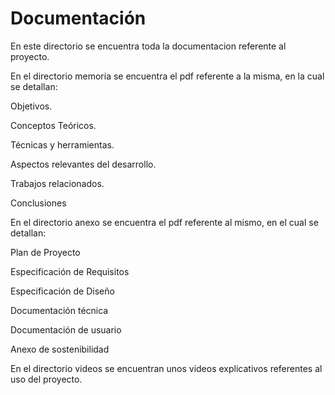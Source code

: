 # Documentación

En este directorio se encuentra toda la documentacion referente al proyecto.

En el directorio memoria se encuentra el pdf referente a la misma, en la cual se detallan:

Objetivos.

Conceptos Teóricos.

Técnicas y herramientas.

Aspectos relevantes del desarrollo.

Trabajos relacionados.

Conclusiones

En el directorio anexo se encuentra el pdf referente al mismo, en el cual se detallan:

Plan de Proyecto

Especificación de Requisitos

Especificación de Diseño

Documentación técnica

Documentación de usuario

Anexo de sostenibilidad

En el directorio videos se encuentran unos videos explicativos referentes al uso del proyecto.


